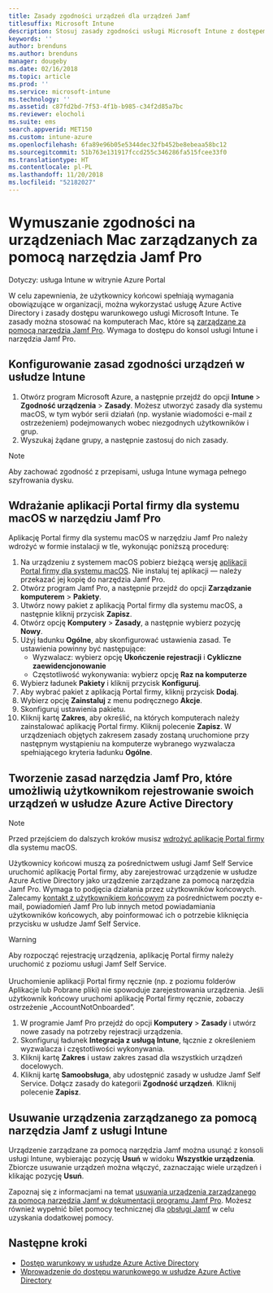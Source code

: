 ```yaml
---
title: Zasady zgodności urządzeń dla urządzeń Jamf
titlesuffix: Microsoft Intune
description: Stosuj zasady zgodności usługi Microsoft Intune z dostępem warunkowym usługi Azure Active Directory, aby pomóc zabezpieczać urządzenia zarządzane przez narzędzie Jamf.
keywords: ''
author: brenduns
ms.author: brenduns
manager: dougeby
ms.date: 02/16/2018
ms.topic: article
ms.prod: ''
ms.service: microsoft-intune
ms.technology: ''
ms.assetid: c87fd2bd-7f53-4f1b-b985-c34f2d85a7bc
ms.reviewer: elocholi
ms.suite: ems
search.appverid: MET150
ms.custom: intune-azure
ms.openlocfilehash: 6fa89e96b05e5344dec32fb452be8ebeaa58bc12
ms.sourcegitcommit: 51b763e131917fccd255c346286fa515fcee33f0
ms.translationtype: HT
ms.contentlocale: pl-PL
ms.lasthandoff: 11/20/2018
ms.locfileid: "52182027"
---
```

# <a name="enforce-compliance-on-macs-managed-with-jamf-pro"></a>Wymuszanie zgodności na urządzeniach Mac zarządzanych za pomocą narzędzia Jamf Pro

Dotyczy: usługa Intune w witrynie Azure Portal

W celu zapewnienia, że użytkownicy końcowi spełniają wymagania obowiązujące w organizacji, można wykorzystać usługę Azure Active Directory i zasady dostępu warunkowego usługi Microsoft Intune. Te zasady można stosować na komputerach Mac, które są [zarządzane za pomocą narzędzia Jamf Pro](conditional-access-integrate-jamf.md). Wymaga to dostępu do konsol usługi Intune i narzędzia Jamf Pro.

## <a name="set-up-device-compliance-policies-in-intune"></a>Konfigurowanie zasad zgodności urządzeń w usłudze Intune

1. Otwórz program Microsoft Azure, a następnie przejdź do opcji **Intune** > **Zgodność urządzenia** > **Zasady**. Możesz utworzyć zasady dla systemu macOS, w tym wybór serii działań (np. wysłanie wiadomości e-mail z ostrzeżeniem) podejmowanych wobec niezgodnych użytkowników i grup.
2. Wyszukaj żądane grupy, a następnie zastosuj do nich zasady.

> [!Note]
> Aby zachować zgodność z przepisami, usługa Intune wymaga pełnego szyfrowania dysku.

## <a name="deploy-the-company-portal-app-for-macos-in-jamf-pro"></a>Wdrażanie aplikacji Portal firmy dla systemu macOS w narzędziu Jamf Pro

Aplikację Portal firmy dla systemu macOS w narzędziu Jamf Pro należy wdrożyć w formie instalacji w tle, wykonując poniższą procedurę:

1. Na urządzeniu z systemem macOS pobierz bieżącą wersję [aplikacji Portal firmy dla systemu macOS](https://go.microsoft.com/fwlink/?linkid=862280). Nie instaluj tej aplikacji — należy przekazać jej kopię do narzędzia Jamf Pro.
2. Otwórz program Jamf Pro, a następnie przejdź do opcji **Zarządzanie komputerem** > **Pakiety**.
3. Utwórz nowy pakiet z aplikacją Portal firmy dla systemu macOS, a następnie kliknij przycisk **Zapisz**.
4. Otwórz opcję **Komputery** > **Zasady**, a następnie wybierz pozycję **Nowy**.
5. Użyj ładunku **Ogólne**, aby skonfigurować ustawienia zasad. Te ustawienia powinny być następujące:
   - Wyzwalacz: wybierz opcję **Ukończenie rejestracji** i **Cykliczne zaewidencjonowanie**
   - Częstotliwość wykonywania: wybierz opcję **Raz na komputerze**
6. Wybierz ładunek **Pakiety** i kliknij przycisk **Konfiguruj**.
7. Aby wybrać pakiet z aplikacją Portal firmy, kliknij przycisk **Dodaj**.
8. Wybierz opcję **Zainstaluj** z menu podręcznego **Akcje**.
9. Skonfiguruj ustawienia pakietu.
10. Kliknij kartę **Zakres**, aby określić, na których komputerach należy zainstalować aplikację Portal firmy. Kliknij polecenie **Zapisz**. W urządzeniach objętych zakresem zasady zostaną uruchomione przy następnym wystąpieniu na komputerze wybranego wyzwalacza spełniającego kryteria ładunku **Ogólne**.

## <a name="create-a-policy-in-jamf-pro-to-have-users-register-their-devices-with-azure-active-directory"></a>Tworzenie zasad narzędzia Jamf Pro, które umożliwią użytkownikom rejestrowanie swoich urządzeń w usłudze Azure Active Directory

> [!NOTE]
> Przed przejściem do dalszych kroków musisz [wdrożyć aplikację Portal firmy](conditional-access-assign-jamf.md#require-the-company-portal-app-for-macos) dla systemu macOS.  

Użytkownicy końcowi muszą za pośrednictwem usługi Jamf Self Service uruchomić aplikację Portal firmy, aby zarejestrować urządzenie w usłudze Azure Active Directory jako urządzenie zarządzane za pomocą narzędzia Jamf Pro. Wymaga to podjęcia działania przez użytkowników końcowych. Zalecamy [kontakt z użytkownikiem końcowym](end-user-educate.md) za pośrednictwem poczty e-mail, powiadomień Jamf Pro lub innych metod powiadamiania użytkowników końcowych, aby poinformować ich o potrzebie kliknięcia przycisku w usłudze Jamf Self Service.

> [!WARNING]
> Aby rozpocząć rejestrację urządzenia, aplikację Portal firmy należy uruchomić z poziomu usługi Jamf Self Service. <br><br>Uruchomienie aplikacji Portal firmy ręcznie (np. z poziomu folderów Aplikacje lub Pobrane pliki) nie spowoduje zarejestrowania urządzenia. Jeśli użytkownik końcowy uruchomi aplikację Portal firmy ręcznie, zobaczy ostrzeżenie „AccountNotOnboarded”.

1. W programie Jamf Pro przejdź do opcji **Komputery** > **Zasady** i utwórz nowe zasady na potrzeby rejestracji urządzenia.
2. Skonfiguruj ładunek **Integracja z usługą Intune**, łącznie z określeniem wyzwalacza i częstotliwości wykonywania.
3. Kliknij kartę **Zakres** i ustaw zakres zasad dla wszystkich urządzeń docelowych.
4. Kliknij kartę **Samoobsługa**, aby udostępnić zasady w usłudze Jamf Self Service. Dołącz zasady do kategorii **Zgodność urządzeń**. Kliknij polecenie **Zapisz**.

## <a name="removing-a-jamf-managed-device-from-intune"></a>Usuwanie urządzenia zarządzanego za pomocą narzędzia Jamf z usługi Intune

Urządzenie zarządzane za pomocą narzędzia Jamf można usunąć z konsoli usługi Intune, wybierając pozycję **Usuń** w widoku **Wszystkie urządzenia**. Zbiorcze usuwanie urządzeń można włączyć, zaznaczając wiele urządzeń i klikając pozycję **Usuń**.

Zapoznaj się z informacjami na temat [usuwania urządzenia zarządzanego za pomocą narzędzia Jamf w dokumentacji programu Jamf Pro](https://www.jamf.com/jamf-nation/articles/80/unmanaging-computers-while-preserving-their-inventory-information). Możesz również wypełnić bilet pomocy technicznej dla [obsługi Jamf](https://www.jamf.com/support/) w celu uzyskania dodatkowej pomocy. 

## <a name="next-steps"></a>Następne kroki

- [Dostęp warunkowy w usłudze Azure Active Directory](https://docs.microsoft.com/azure/active-directory/active-directory-conditional-access-azure-portal)
- [Wprowadzenie do dostępu warunkowego w usłudze Azure Active Directory](https://docs.microsoft.com/azure/active-directory/active-directory-conditional-access-azure-portal-get-started)

